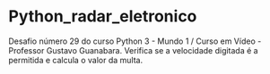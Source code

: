 # Python_radar_eletronico
Desafio número 29 do curso Python 3 - Mundo 1 / Curso em Vídeo - Professor Gustavo Guanabara.
Verifica se a velocidade digitada é a permitida e calcula o valor da multa.
